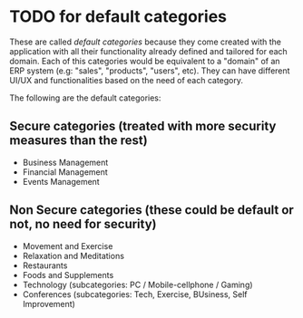 # TODO for default categories

These are called _default categories_ because they come created with the application with all their functionality already defined and tailored for each domain. Each of this categories would be equivalent to a "domain" of an ERP system (e.g: "sales", "products", "users", etc). They can have different UI/UX and functionalities based on the need of each category.

The following are the default categories:

## Secure categories (treated with more security measures than the rest)

* Business Management
* Financial Management
* Events Management

## Non Secure categories (these could be default or not, no need for security)

* Movement and Exercise
* Relaxation and Meditations
* Restaurants
* Foods and Supplements
* Technology (subcategories: PC / Mobile-cellphone / Gaming)
* Conferences (subcategories: Tech, Exercise, BUsiness, Self Improvement)